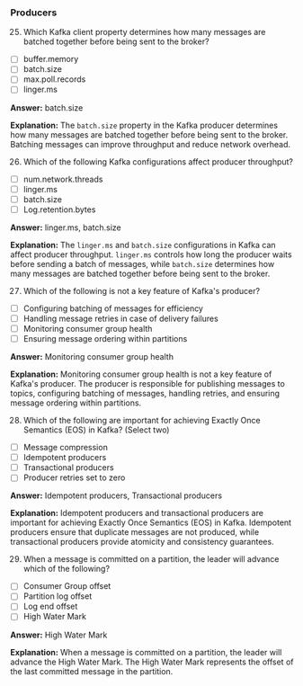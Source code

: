 
### Producers

25. Which Kafka client property determines how many messages are batched together before being sent to the broker?
- [ ] buffer.memory
- [ ] batch.size
- [ ] max.poll.records
- [ ] linger.ms

**Answer:** batch.size

**Explanation:** The `batch.size` property in the Kafka producer determines how many messages are batched together before being sent to the broker. Batching messages can improve throughput and reduce network overhead.

26. Which of the following Kafka configurations affect producer throughput?
- [ ] num.network.threads
- [ ] linger.ms
- [ ] batch.size
- [ ] Log.retention.bytes

**Answer:** linger.ms, batch.size

**Explanation:** The `linger.ms` and `batch.size` configurations in Kafka can affect producer throughput. `linger.ms` controls how long the producer waits before sending a batch of messages, while `batch.size` determines how many messages are batched together before being sent to the broker.

27. Which of the following is not a key feature of Kafka's producer?
- [ ] Configuring batching of messages for efficiency
- [ ] Handling message retries in case of delivery failures
- [ ] Monitoring consumer group health
- [ ] Ensuring message ordering within partitions

**Answer:** Monitoring consumer group health

**Explanation:** Monitoring consumer group health is not a key feature of Kafka's producer. The producer is responsible for publishing messages to topics, configuring batching of messages, handling retries, and ensuring message ordering within partitions.

28. Which of the following are important for achieving Exactly Once Semantics (EOS) in Kafka? (Select two)
- [ ] Message compression
- [ ] Idempotent producers
- [ ] Transactional producers
- [ ] Producer retries set to zero

**Answer:** Idempotent producers, Transactional producers

**Explanation:** Idempotent producers and transactional producers are important for achieving Exactly Once Semantics (EOS) in Kafka. Idempotent producers ensure that duplicate messages are not produced, while transactional producers provide atomicity and consistency guarantees.

29. When a message is committed on a partition, the leader will advance which of the following?
- [ ] Consumer Group offset
- [ ] Partition log offset
- [ ] Log end offset
- [ ] High Water Mark

**Answer:** High Water Mark

**Explanation:** When a message is committed on a partition, the leader will advance the High Water Mark. The High Water Mark represents the offset of the last committed message in the partition.